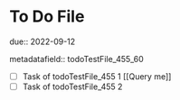# To Do File

due:: 2022-09-12

metadatafield:: todoTestFile_455\_60

- [ ] Task of todoTestFile_455 1 [[Query me]]
- [ ] Task of todoTestFile_455 2
